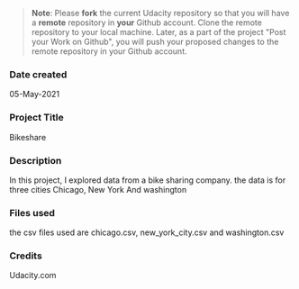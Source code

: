 >**Note**: Please **fork** the current Udacity repository so that you will have a **remote** repository in **your** Github account. Clone the remote repository to your local machine. Later, as a part of the project "Post your Work on Github", you will push your proposed changes to the remote repository in your Github account.

### Date created
05-May-2021

### Project Title
Bikeshare 

### Description
In this project, I explored  data from a bike sharing company. the data is for three cities Chicago, New York And washington 

### Files used
the csv files used are chicago.csv, new_york_city.csv and washington.csv

### Credits
Udacity.com


